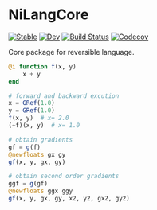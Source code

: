 # NiLangCore

[![Stable](https://img.shields.io/badge/docs-stable-blue.svg)](https://GiggleLiu.github.io/NiLangCore.jl/stable)
[![Dev](https://img.shields.io/badge/docs-dev-blue.svg)](https://GiggleLiu.github.io/NiLangCore.jl/dev)
[![Build Status](https://travis-ci.com/GiggleLiu/NiLangCore.jl.svg?branch=master)](https://travis-ci.com/GiggleLiu/NiLangCore.jl)
[![Codecov](https://codecov.io/gh/GiggleLiu/NiLangCore.jl/branch/master/graph/badge.svg)](https://codecov.io/gh/GiggleLiu/NiLangCore.jl)

Core package for reversible language.

```julia
@i function f(x, y)
    x + y
end

# forward and backward excution
x = GRef(1.0)
y = GRef(1.0)
f(x, y)  # x= 2.0
(~f)(x, y)  # x= 1.0

# obtain gradients
gf = g(f)
@newfloats gx gy
gf(x, y, gx, gy)

# obtain second order gradients
ggf = g(gf)
@newfloats ggx ggy
gf(x, y, gx, gy, x2, y2, gx2, gy2)
```
